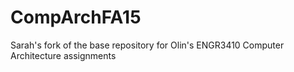 # CompArchFA15
Sarah's fork of the base repository for Olin's ENGR3410 Computer Architecture assignments
